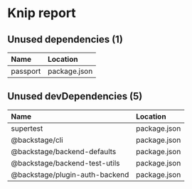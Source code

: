 # Knip report

## Unused dependencies (1)

| Name     | Location     |
|:---------|:-------------|
| passport | package.json |

## Unused devDependencies (5)

| Name                           | Location     |
|:-------------------------------|:-------------|
| supertest                      | package.json |
| @backstage/cli                 | package.json |
| @backstage/backend-defaults    | package.json |
| @backstage/backend-test-utils  | package.json |
| @backstage/plugin-auth-backend | package.json |

